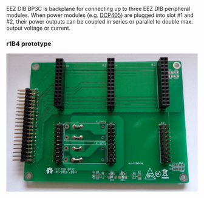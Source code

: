 EEZ DIB BP3C is backplane for connecting up to three EEZ DIB peripheral modules. When power modules (e.g. [DCP405](https://github.com/eez-open/modular-psu/tree/master/dcp405)) are plugged into slot #1 and #2, their power outputs can be coupled in series or parallel to double max. output voltage or current.

### r1B4 prototype

![Top side](Images/BP3C_r1B4_prototype.jpg)

